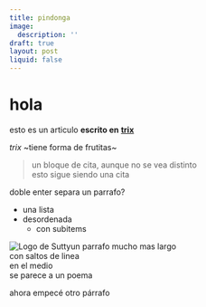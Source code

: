 ```yaml
---
title: pindonga
image:
  description: ''
draft: true
layout: post
liquid: false
---
```




# hola

esto es un articulo **escrito en** [**trix**](https://trix-editor.org)  
  
_trix_ ~tiene forma de frutitas~

> un bloque de cita, aunque no se vea distinto  
> esto sigue siendo una cita

  
doble enter separa un parrafo?  
  

- una lista
- desordenada
  - con subitems

 ![Logo de Sutty](http://localhost:3000/rails/active_storage/blobs/eyJfcmFpbHMiOnsibWVzc2FnZSI6IkJBaHBGUT09IiwiZXhwIjpudWxsLCJwdXIiOiJibG9iX2lkIn19--60f6089bf1072a97d49807fe7833979cbb5214b1/logo.png)un parrafo mucho mas largo  
con saltos de linea  
en el medio  
se parece a un poema  
  
ahora empecé otro párrafo